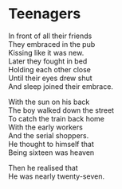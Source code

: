# Teenagers 

In front of all their friends  
They embraced in the pub  
Kissing like it was new.  
Later they fought in bed  
Holding each other close  
Until their eyes drew shut  
And sleep joined their embrace.  

With the sun on his back  
The boy walked down the street  
To catch the train back home  
With the early workers  
And the serial shoppers.  
He thought to himself that  
Being sixteen was heaven  

Then he realised that  
He was nearly twenty-seven.  

